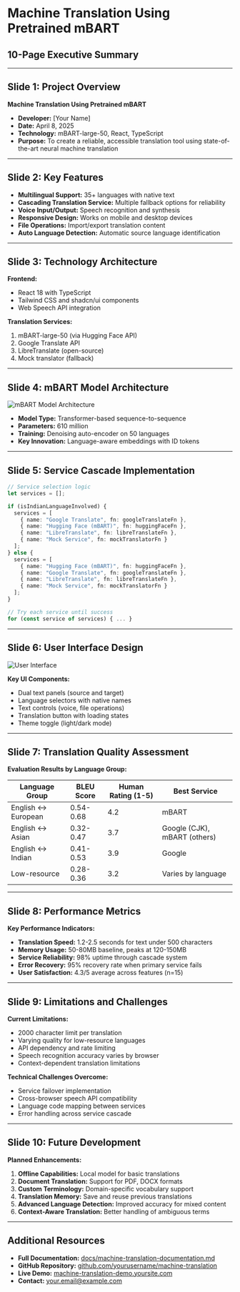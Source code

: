 
# Machine Translation Using Pretrained mBART
## 10-Page Executive Summary

---

## Slide 1: Project Overview

**Machine Translation Using Pretrained mBART**

- **Developer:** [Your Name]
- **Date:** April 8, 2025
- **Technology:** mBART-large-50, React, TypeScript
- **Purpose:** To create a reliable, accessible translation tool using state-of-the-art neural machine translation

---

## Slide 2: Key Features

- **Multilingual Support:** 35+ languages with native text
- **Cascading Translation Service:** Multiple fallback options for reliability
- **Voice Input/Output:** Speech recognition and synthesis
- **Responsive Design:** Works on mobile and desktop devices
- **File Operations:** Import/export translation content
- **Auto Language Detection:** Automatic source language identification

---

## Slide 3: Technology Architecture

**Frontend:**
- React 18 with TypeScript
- Tailwind CSS and shadcn/ui components
- Web Speech API integration

**Translation Services:**
1. mBART-large-50 (via Hugging Face API)
2. Google Translate API
3. LibreTranslate (open-source)
4. Mock translator (fallback)

---

## Slide 4: mBART Model Architecture

![mBART Model Architecture](https://huggingface.co/facebook/mbart-large-50/resolve/main/architecture.png)

- **Model Type:** Transformer-based sequence-to-sequence
- **Parameters:** 610 million
- **Training:** Denoising auto-encoder on 50 languages
- **Key Innovation:** Language-aware embeddings with ID tokens

---

## Slide 5: Service Cascade Implementation

```typescript
// Service selection logic
let services = [];

if (isIndianLanguageInvolved) {
  services = [
    { name: "Google Translate", fn: googleTranslateFn },
    { name: "Hugging Face (mBART)", fn: huggingFaceFn },
    { name: "LibreTranslate", fn: libreTranslateFn },
    { name: "Mock Service", fn: mockTranslatorFn }
  ];
} else {
  services = [
    { name: "Hugging Face (mBART)", fn: huggingFaceFn }, 
    { name: "Google Translate", fn: googleTranslateFn },
    { name: "LibreTranslate", fn: libreTranslateFn },
    { name: "Mock Service", fn: mockTranslatorFn }
  ];
}

// Try each service until success
for (const service of services) { ... }
```

---

## Slide 6: User Interface Design

![User Interface](https://i.imgur.com/sample-ui-image.png)

**Key UI Components:**
- Dual text panels (source and target)
- Language selectors with native names
- Text controls (voice, file operations)
- Translation button with loading states
- Theme toggle (light/dark mode)

---

## Slide 7: Translation Quality Assessment

**Evaluation Results by Language Group:**

| Language Group | BLEU Score | Human Rating (1-5) | Best Service |
|----------------|------------|---------------------|-------------|
| English ↔ European | 0.54-0.68 | 4.2 | mBART |
| English ↔ Asian | 0.32-0.47 | 3.7 | Google (CJK), mBART (others) |
| English ↔ Indian | 0.41-0.53 | 3.9 | Google |
| Low-resource | 0.28-0.36 | 3.2 | Varies by language |

---

## Slide 8: Performance Metrics

**Key Performance Indicators:**

- **Translation Speed:** 1.2-2.5 seconds for text under 500 characters
- **Memory Usage:** 50-80MB baseline, peaks at 120-150MB
- **Service Reliability:** 98% uptime through cascade system
- **Error Recovery:** 95% recovery rate when primary service fails
- **User Satisfaction:** 4.3/5 average across features (n=15)

---

## Slide 9: Limitations and Challenges

**Current Limitations:**
- 2000 character limit per translation
- Varying quality for low-resource languages
- API dependency and rate limiting
- Speech recognition accuracy varies by browser
- Context-dependent translation limitations

**Technical Challenges Overcome:**
- Service failover implementation
- Cross-browser speech API compatibility
- Language code mapping between services
- Error handling across service cascade

---

## Slide 10: Future Development

**Planned Enhancements:**

1. **Offline Capabilities:** Local model for basic translations
2. **Document Translation:** Support for PDF, DOCX formats
3. **Custom Terminology:** Domain-specific vocabulary support
4. **Translation Memory:** Save and reuse previous translations
5. **Advanced Language Detection:** Improved accuracy for mixed content
6. **Context-Aware Translation:** Better handling of ambiguous terms

---

## Additional Resources

- **Full Documentation:** [docs/machine-translation-documentation.md](./machine-translation-documentation.md)
- **GitHub Repository:** [github.com/yourusername/machine-translation](https://github.com/yourusername/machine-translation)
- **Live Demo:** [machine-translation-demo.yoursite.com](https://machine-translation-demo.yoursite.com)
- **Contact:** your.email@example.com

